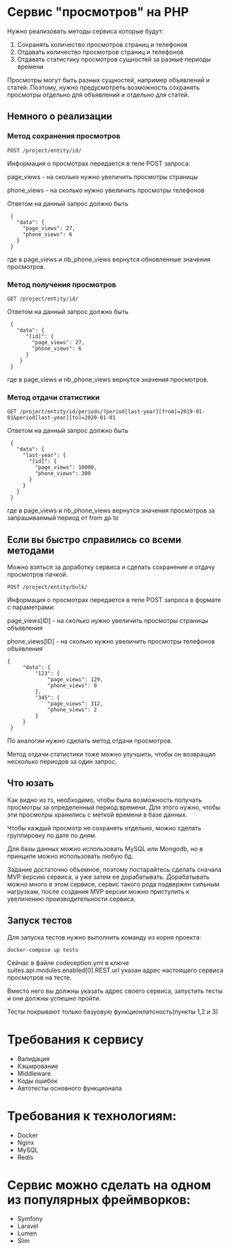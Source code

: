 # Сервис "просмотров" на PHP

Нужно реализовать методы сервиса которые будут:
1. Сохранять количество просмотров страниц и телефонов
2. Отдавать  количество просмотров страниц и телефонов
3. Отдавать статистику просмотров сущностей за разные периоды времени

Просмотры могут быть разных сущностей, например объявлений и статей. Поэтому, нужно предусмотреть возможность сохранять просмотры отдельно для объявлений и отдельно для статей.

## Немного о реализации

### Метод сохранения просмотров
```
POST /project/entity/id/
```

Информация о просмотрах передается в теле POST запроса:

page_views - на сколько нужно увеличить просмотры страницы

phone_views - на сколько нужно увеличить просмотры телефонов

Ответом на данный запрос должно быть 
```
 {
   "data": {
     "page_views": 27,
     "phone_views": 6
   }
 }
```
где в page_views и nb_phone_views вернутся обновленные значения просмотров.


### Метод получения просмотров
```
GET /project/entity/id/
```
Ответом на данный запрос должно быть 
```
 {
   "data": {
      "[id]": {
        "page_views": 27,
        "phone_views": 6
      }
    }
 }
```
где в page_views и nb_phone_views вернутся значения просмотров.

### Метод отдачи статистики
```
GET /project/entity/id/periods/?period[last-year][from]=2019-01-01&period[last-year][to]=2020-01-01
```
Ответом на данный запрос должно быть 
```
 {
   "data": {
     "last-year": {
       "[id]": {
         "page_views": 10000,
         "phone_views": 300
       }
     }
   }
 }
```
где в page_views и nb_phone_views вернутся значения просмотров за запрашиваемый период от from до to

## Если вы быстро справились со всеми методами
Можно взяться за доработку сервиса и сделать сохранение и отдачу просмотров пачкой. 

```
POST /project/entity/bulk/
```
Информация о просмотрах передается в теле POST запроса в формате с параметрами:

page_views[ID] - на сколько нужно увеличить просмотры страницы объявления

phone_views[ID] - на сколько нужно увеличить просмотры телефонов объявления
```
{
     "data": {
         "123": {
             "page_views": 129,
             "phone_views": 0
         },
         "345": {
             "page_views": 312,
             "phone_views": 2
         }
     }
 }
```
По аналогии нужно сделать метод отдачи просмотров.

Метод отдачи статистики тоже можно улучшить, чтобы он возвращал несколько периодов за один запрос.





## Что юзать
Как видно из тз, необходимо, чтобы была возможность получать просмотры за определенный период времени. 
Для этого нужно, чтобы эти просмотры хранились с меткой времени в базе данных. 

Чтобы каждый просмотр не сохранять отдельно, можно сделать группировку по дате по дням. 

Для базы данных можно использовать MySQL или Mongodb, но в принципе можно использовать любую бд.

Задание достаточно объемное, поэтому постарайтесь сделать сначала MVP версию сервиса, а уже затем ее дорабатывать. 
Дорабатывать можно много в этом сервисе, сервис такого рода подвержен сильным нагрузкам, после создания MVP версии можно приступить к увеличению производительности сервиса.


## Запуск тестов

Для запуска тестов нужно выполнить команду из корня проекта:

```
docker-compose up tests
```

Сейчас в файле codeception.yml в ключе suites.api.modules.enabled[0].REST.url указан адрес настоящего сервиса просмотров на тесте.

Вместо него вы должны указать адрес своего сервиса, запустить тесты и они должны успешно пройти.

Тесты покрывают только базуовую функционлатсность(пункты 1,2 и 3) 

# Требования к сервису

- Валидация
- Кэширование
- Middleware
- Коды ошибок
- Автотесты основного функционала

# Требования к технологиям:

- Docker
- Nginx
- MySQL
- Redis

# Сервис можно сделать на одном из популярных фреймворков:

- Symfony
- Laravel
- Lumen
- Slim
